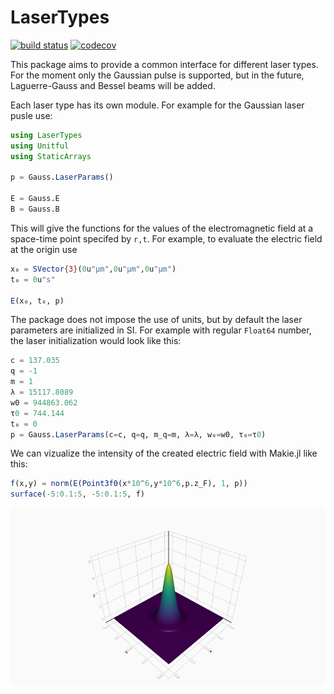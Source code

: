 # LaserTypes
[![build status](https://github.com/SebastianM-C/LaserTypes.jl/workflows/Run%20CI%20on%20master/badge.svg)](https://github.com/SebastianM-C/LaserTypes.jl/actions)
[![codecov](https://codecov.io/gh/SebastianM-C/LaserTypes.jl/branch/master/graph/badge.svg)](https://codecov.io/gh/SebastianM-C/LaserTypes.jl)

This package aims to provide a common interface for different laser types. For the moment only the Gaussian pulse is supported, but in the future, Laguerre-Gauss and Bessel beams will be added.

Each laser type has its own module. For example for the Gaussian laser pusle use:
```julia
using LaserTypes
using Unitful
using StaticArrays

p = Gauss.LaserParams()

E = Gauss.E
B = Gauss.B
```
This will give the functions for the values of the electromagnetic field at a space-time point specifed by `r,t`. For example, to evaluate
the electric field at the origin use
```julia
x₀ = SVector{3}(0u"μm",0u"μm",0u"μm")
t₀ = 0u"s"

E(x₀, t₀, p)
```

The package does not impose the use of units, but by default the laser parameters are initialized in SI.
For example with regular `Float64` number, the laser initialization would look like this:
```julia
c = 137.035
q = -1
m = 1
λ = 15117.8089
w0 = 944863.062
τ0 = 744.144
t₀ = 0
p = Gauss.LaserParams(c=c, q=q, m_q=m, λ=λ, w₀=w0, τ₀=τ0)
```
We can vizualize the intensity of the created electric field with Makie.jl like this:
```julia
f(x,y) = norm(E(Point3f0(x*10^6,y*10^6,p.z_F), 1, p))
surface(-5:0.1:5, -5:0.1:5, f)
```
![gauss](assets/gauss.png)

